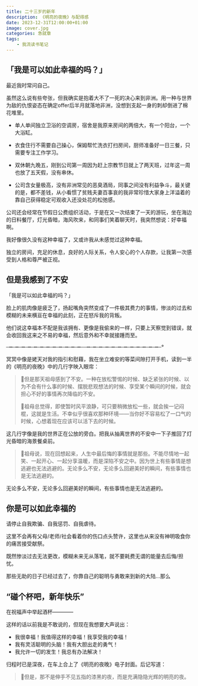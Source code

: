 ```yaml
---
title: 二十三岁的新年
description: 《明亮的夜晚》与配得感
date: 2023-12-31T12:00:00+01:00
image: cover.jpg
categories: 急就章
tags:
    - 我流读书笔记
---
```


## 「我是可以如此幸福的吗？」

最近我时常问自己。

虽然这么说有些夸张，但我确实是抱着大不了一死的决心来到非洲。用一种与世界为敌的仇恨姿态在确定offer后半月就落地非洲，没想到支起一身的刺却倒进了棉花堆里。

- 单人单间独立卫浴的空调房，宿舍是我原来房间的两倍大，有一个阳台，一个大浴缸。

- 衣食住行不需要自己操心，保姆帮忙洗衣打扫房间，厨师准备好一日三餐，只需要专注工作学习。

- 双休朝九晚五，刚到公司第一周因为赶上宗教节日就上了两天班，过年这一周也放了五天假，没有串休。

- 公司含女量极高，没有非洲常见的恶臭酒局，同事之间没有利益争斗，最关键的是，都不差钱，从小看惯了贫贱夫妻百事哀的我非常珍惜大家身上洋溢着的靠自己获得稳定可观收入还没处花的松弛感。

公司还会经常在节假日公费组织活动，于是在又一次结束了一天的游玩，坐在海边的日料餐厅，灯光昏暗，海风吹来，和同事们笑着聊天时，我突然想说：好幸福啊。

我好像很久没有这种幸福了，又或许我从未感觉过这种幸福。

独立的房间，充足的休息，良好的人际关系，令人安心的个人存款，让我第一次感受到人格和尊严被正视。

## 但是我感到了不安

「我是可以如此幸福的吗？」

脸上的肌肉像是疲乏了，扬起嘴角突然变成了一件极其费力的事情，惨淡的过去和模糊的未来横亘在幸福的此刻，正在怒斥我的背叛。

他们说这幸福本不配是我该拥有、更像是我偷来的一样，只要上天察觉到错误，就会收回我这来之不易的幸福，然后意外和不幸就接踵而至。

┄┅┄┅┄┅┄┅┄┅┄┅┄┅┄┅┄┅┄┅┄┅┄┅┄┄┅┄┅┄┅┄┅┄┅┄┅┄┅┄┅┄┅┄┅┄┅┄┅┄°

冥冥中像是姥天对我的指引和慰藉，我在坐立难安的等菜间隙打开手机，读到一半的《明亮的夜晚》中的几行字映入眼帘：

> 🎐但是那天祖母感到了不安。一种在放松警惕的时候、缺乏紧张的时候、以为不会有什么事的时候、摆脱悲观想法的时候、享受某个瞬间的时候，就会担心不好的事情再次降临的不安。
> 
> 🎐祖母总觉得，即使暂时风平浪静，可只要稍微放松一些，就会挨一记闷棍，这就是生活。不幸似乎很喜欢那种环境——当你好不容易松了一口气的时候，心想着现在应该可以活下去的时候。

这几行字像是我的世界正在公放的旁白。把我从抽离世界的不安中一下子推回了灯光昏暗的海景餐桌前。

> 🎐祖母说，现在回想起来，人生中最后悔的事情就是那些。不能尽情地一起笑、一起开心、一起分享温暖，而是深陷不安之中。因为世上有些事情是想逃避也无法逃避的。无论多么不安，无论多么回避美好的瞬间，有些事情也是无法逃避的。

无论多么不安，无论多么回避美好的瞬间，有些事情也是无法逃避的。

## 你是可以如此幸福的

请停止自我欺骗、自我惩罚、自我虐待。

这里不会再有父母/老师/社会看着你的伤口点头赞许，这里也从来没有神明吸食你的痛苦接受献祭。

既然惨淡过去无法更改，模糊未来无从落笔，就不要耗费无谓的能量去后悔/担忧。

那些无助的日子已经过去了，你靠自己的聪明与勇敢来到新的大陆...那么

## “碰个杯吧，新年快乐”

在祝福声中举起酒杯————

这样的话以前我是不敢说的，但现在我想要大声说出：

- 我很幸福！我值得这样的幸福！我享受我的幸福！
- 我有灵活聪明的头脑！我有大胆出走的勇气！
- 我允许一切的发生！我总有办法解决！

归程时已是深夜，在车上合上了《明亮的夜晚》电子封面。后记写道：

> 🌌但是，那不是伸手不见五指的漆黑的夜，而是充满隐隐光辉的明亮的夜。